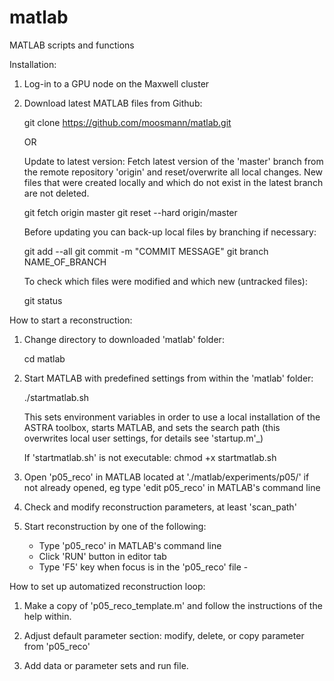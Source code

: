 # matlab
MATLAB scripts and functions

Installation:

1) Log-in to a GPU node on the Maxwell cluster

2) Download latest MATLAB files from Github:
   
   git clone https://github.com/moosmann/matlab.git

   OR

   Update to latest version: Fetch latest version of the 'master' branch 
   from the remote repository 'origin' and reset/overwrite all local 
   changes. New files that were created locally and which do
   not exist in the latest branch are not deleted.

   git fetch origin master
   git reset --hard origin/master

   Before updating you can back-up local files by branching if necessary:

   git add --all
   git commit -m "COMMIT MESSAGE"
   git branch NAME_OF_BRANCH

   To check which files were modified and which new (untracked files):
    
   git status


How to start a reconstruction:

1) Change directory to downloaded 'matlab' folder:
   
   cd matlab

2) Start MATLAB with predefined settings from within the 'matlab' folder:

   ./startmatlab.sh

    This sets environment variables in order to use a local installation of 
    the ASTRA toolbox, starts MATLAB, and sets the search path (this 
    overwrites local user settings, for details see 'startup.m'_)

    If 'startmatlab.sh' is not executable:
    chmod +x startmatlab.sh

3) Open 'p05_reco' in MATLAB located at './matlab/experiments/p05/' if not 
    already opened, eg type 'edit p05_reco' in MATLAB's command line

4) Check and modify reconstruction parameters, at least 'scan_path'

5) Start reconstruction by one of the following:
    - Type 'p05_reco' in MATLAB's command line
    - Click 'RUN' button in editor tab
    - Type 'F5' key when focus is in the 'p05_reco' file    -



How to set up automatized reconstruction loop:

1) Make a copy of 'p05_reco_template.m' and follow the instructions of the
   help within.

2) Adjust default parameter section: modify, delete, or copy parameter 
    from 'p05_reco'

3) Add data or parameter sets and run file.
